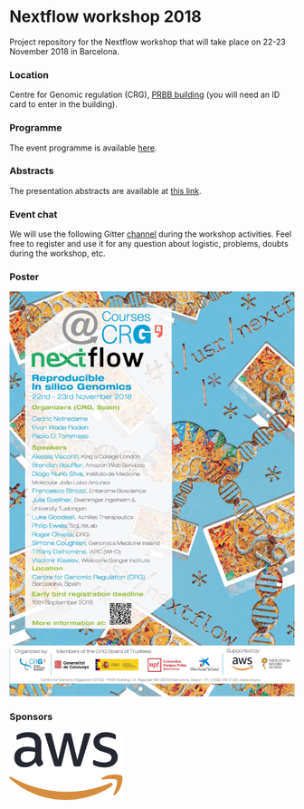 # Nextflow workshop 2018  

Project repository for the Nextflow workshop that 
will take place on 22-23 November 2018 in Barcelona. 

### Location 

Centre for Genomic regulation (CRG), [PRBB building](https://www.google.es/maps/place/CRG/@41.3853788,2.191863,17z/data=!3m1!4b1!4m5!3m4!1s0x12a4a305ffd98f7b:0xd9cd1df01bab41bc!8m2!3d41.3853788!4d2.1940517?hl=en) (you will need an ID card to enter in the building).  

### Programme  

The event programme is available [here](schedule.md).

### Abstracts 

The presentation abstracts are available at [this link](abstracts.md).

### Event chat

We will use the following Gitter [channel](https://gitter.im/nextflow-io/nf-hack18) during the workshop activities. Feel free to register and use it for any question about logistic, problems, doubts during the workshop, etc. 

### Poster 

![Nextflow workshop 2018 poster](img/nfhack18-poster.jpg)

### Sponsors 


<img src="img/AWS_logo_CMYK.png" alt="AWS Cloud Logo" width="200pt"/>
